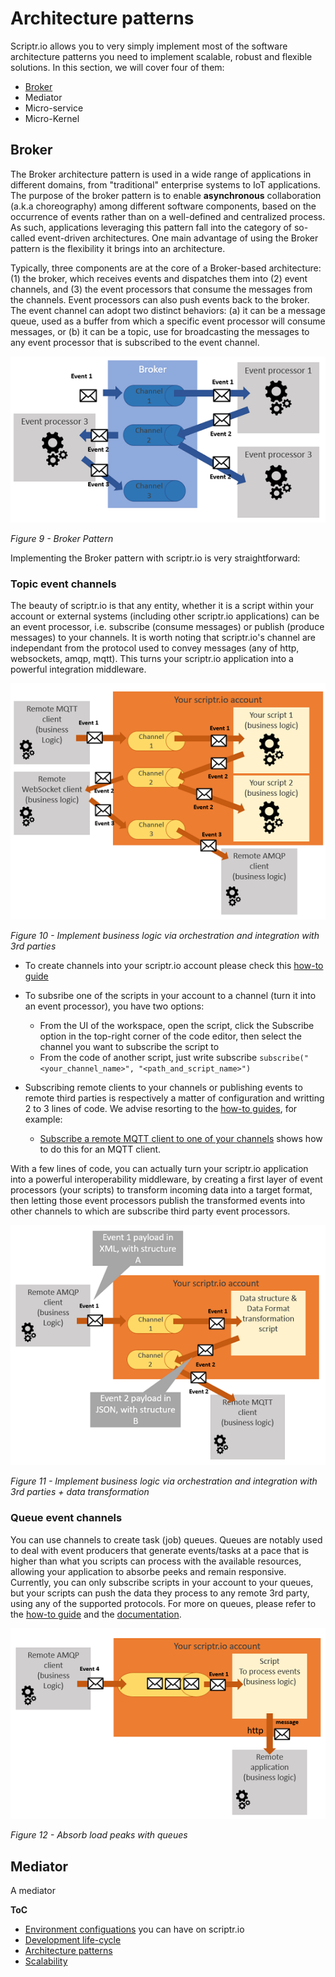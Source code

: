 # Architecture patterns

Scriptr.io allows you to very simply implement most of the software architecture patterns you need to implement scalable, robust and flexible solutions.
In this section, we will cover four of them:

- [Broker](./architecture_patterns.md#broker)
- Mediator
- Micro-service
- Micro-Kernel

## Broker

The Broker architecture pattern is used in a wide range of applications in different domains, from "traditional" enterprise systems to IoT applications. The purpose of the broker pattern is to enable **asynchronous** collaboration (a.k.a choreography) among different software components, based on the occurrence of events rather than on a well-defined and centralized process. As such, applications leveraging this pattern fall into the category of so-called event-driven architectures. One main advantage of using the Broker pattern is the flexibility it brings into an architecture.

Typically, three components are at the core of a Broker-based architecture: (1) the broker, which receives events and dispatches them into (2) event channels, and (3) the event processors that consume the messages from the channels. Event processors can also push events back to the broker. The event channel can adopt two distinct behaviors: (a) it can be a message queue, used as a buffer from which a specific event processor will consume messages, or (b) it can be a topic, use for broadcasting the messages to any event processor that is subscribed to the event channel.

![broker pattern](./broker-pattern.PNG)

*Figure 9 - Broker Pattern*

Implementing the Broker pattern with scriptr.io is very straightforward:

### Topic event channels 
The beauty of scriptr.io is that any entity, whether it is a script within your account or external systems (including other scriptr.io applications) can be an event processor, i.e. subscribe (consume messages) or publish (produce messages) to your channels. It is worth noting that scriptr.io's channel are independant from the protocol used to convey messages (any of http, websockets, amqp, mqtt). This turns your scriptr.io application into a powerful integration middleware.

![Integration middleware](./middleware.PNG)

*Figure 10 - Implement business logic via orchestration and integration with 3rd parties*

- To create channels into your scriptr.io account please check this [how-to guide](https://github.com/scriptrdotio/howto/blob/master/publish_subscribe/create_channel.md)
- To subsribe one of the scripts in your account to a channel (turn it into an event processor), you have two options:
  - From the UI of the workspace, open the script, click the Subscribe option in the top-right corner of the code editor, then select the channel you want to subscribe the script to
  - From the code of another script, just write subscribe ```subscribe("<your_channel_name>", "<path_and_script_name>")```

 - Subscribing remote clients to your channels or publishing events to remote third parties is respectively a matter of configuration and writting 2 to 3 lines of code. We advise resorting to the [how-to guides](https://github.com/scriptrdotio/howto/blob/master/README.md#how-to), for example:
   - [Subscribe a remote MQTT client to one of your channels](https://github.com/scriptrdotio/howto/blob/master/mqtt/subscribe_mqtt_client.md#how-to-subscribe-a-remote-mqtt-client-to-receive-messages-from-my-scriptr-account) shows how to do this for an MQTT client.

With a few lines of code, you can actually turn your scriptr.io application into a powerful interoperability middleware, by creating a first layer of event processors (your scripts) to transform incoming data into a target format, then letting those event processors publish the transformed events into other channels to which are subscribe third party event processors.

![Interoperability middleware](./middelware-interoperability.PNG)

*Figure 11 - Implement business logic via orchestration and integration with 3rd parties + data transformation*

### Queue event channels

You can use channels to create task (job) queues. Queues are notably used to deal with event producers that generate events/tasks at a pace that is higher than what you scripts can process with the available resources, allowing your application to absorbe peeks and remain responsive. Currently, you can only subscribe scripts in your account to your queues, but your scripts can push the data they process to any remote 3rd party, using any of the supported protocols. For more on queues, please refer to the [how-to guide](https://github.com/scriptrdotio/howto/blob/master/queuing/queue_tasks.md) and the [documentation](https://www.scriptr.io/documentation#documentation-queuemodulequeueModule).

![message queueing](./message-queues.PNG)

*Figure 12 - Absorb load peaks with queues*

## Mediator

A mediator 

**ToC**
- [Environment configuations](./environment_configurations.md) you can have on scriptr.io
- [Development life-cycle](./development_life_cycle.md)
- [Architecture patterns](./architecture_patterns.md)
- [Scalability](./scalability.md)
